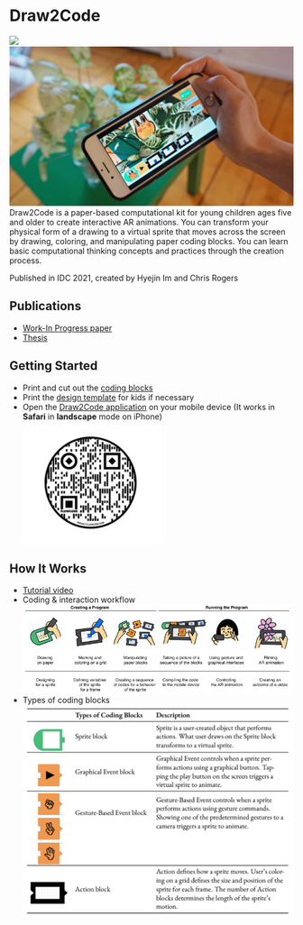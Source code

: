 # Draw2Code
![](/assets/images/coding-blocks.png)
![](/assets/images/teaser.png)
Draw2Code is a paper-based computational kit for young children ages five and older to create interactive AR animations. You can transform your physical form of a drawing to a virtual sprite that moves across the screen by drawing, coloring, and manipulating paper coding blocks. You can learn basic computational thinking concepts and practices through the creation process. 

Published in IDC 2021, created by Hyejin Im and Chris Rogers

## Publications
* [Work-In Progress paper](https://dl.acm.org/doi/10.1145/3459990.3465189)
* [Thesis](https://drive.google.com/file/d/19VSQYhYBQMyJ6bVujrVg8ovS3AOEefCk/view?usp=sharing)

## Getting Started
* Print and cut out the [coding blocks](https://docs.google.com/presentation/d/1ElkHP1LewVR8UKVX3hVORmDlwr0yeSNmIrRBa_yJFLg/edit?usp=sharing)
* Print the [design template](https://docs.google.com/presentation/d/1eE4FdLuwtxr7QLaxosLTFihs6-ecEckHZo9FNS3ia4o/edit?usp=sharing) for kids if necessary
* Open the [Draw2Code application](http://hyejinim.github.io/draw2code) on your mobile device (It works in **Safari** in **landscape** mode on iPhone)
![](/assets/images/qrcode.png)

## How It Works
* [Tutorial video](https://youtu.be/t7gDyvwuobI)
* Coding & interaction workflow
![](/assets/images/workflow.png)
* Types of coding blocks
![](/assets/images/codingblock-types.png)
<!--   - Don't you have a printer? You can try it with virtual coding blocks on the [Miro Board](https://miro.com/app/board/o9J_ko0adOg=/) -->
